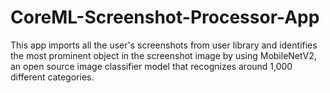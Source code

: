 # CoreML-Screenshot-Processor-App

This app imports all the user's screenshots from user library and identifies the most prominent object in the screenshot image by using MobileNetV2, an open source image classifier model that recognizes around 1,000 different categories.
